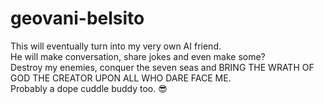 # geovani-belsito
This will eventually turn into my very own AI friend.  
He will make conversation, share jokes and even make some?  
Destroy my enemies, conquer the seven seas and BRING THE WRATH OF GOD THE CREATOR UPON ALL WHO DARE FACE ME.  
Probably a dope cuddle buddy too.
😎
